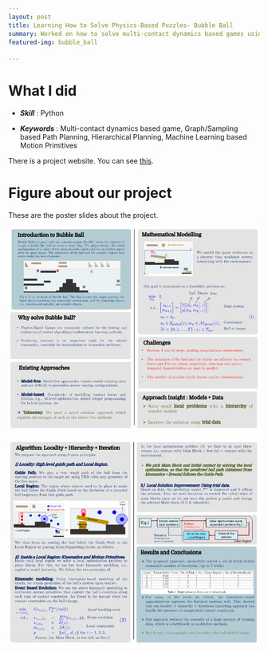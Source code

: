 ```yaml
---
layout: post
title: Learning How to Solve Physics-Based Puzzles- Bubble Ball
summary: Worked on how to solve multi-contact dynamics based games using optimal control and machine learning
featured-img: bubble_ball

---
```


# What I did

- ***Skill*** : Python

- ***Keywords*** : Multi-contact dynamics based game, Graph/Sampling based Path Planning, Hierarchical Planning, Machine Learning based Motion Primitives 

There is a project website. You can see [this](https://sites.google.com/berkeley.edu/bubble-ball/home).

# Figure about our project

These are the poster slides about the project.

<p align="center">
  <img src="/assets/bubble_ball/bubble1.png">
</p>



<p align="center">
  <img src="/assets/bubble_ball/bubble2.png">
</p>
